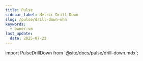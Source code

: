 ```yaml
---
title: Pulse
sidebar_label: Metric Drill-Down
slug: /pulse/drill-down-whn
keywords:
  - owner:vm
last_update:
  date: 2025-07-23
---
```


import PulseDrillDown from '@site/docs/pulse/drill-down.mdx';
 
<PulseDrillDown />
